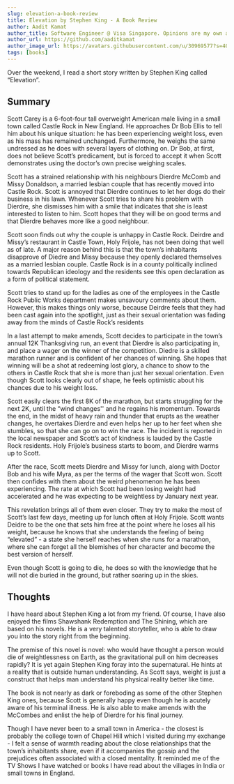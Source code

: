 ```yaml
---
slug: elevation-a-book-review
title: Elevation by Stephen King - A Book Review
author: Aadit Kamat
author_title: Software Engineer @ Visa Singapore. Opinions are my own and not the views of my employer.
author_url: https://github.com/aaditkamat
author_image_url: https://avatars.githubusercontent.com/u/30969577?s=400&u=9558fc3557d79c88a7080034fe8c22654aca2e4d&v=4
tags: [books]
---
```


Over the weekend, I read a short story written by Stephen King called “Elevation”.

## Summary

Scott Carey is a 6-foot-four tall overweight American male living in a small town called Castle Rock in New England. He approaches Dr Bob Ellis to tell him about his unique situation: he has been experiencing weight loss, even as his mass has remained unchanged. Furthermore, he weighs the same undressed as he does with several layers of clothing on. Dr Bob, at first, does not believe Scott’s predicament, but is forced to accept it when Scott demonstrates using the doctor’s own precise weighing scales.

Scott has a strained relationship with his neighbours Dierdre McComb and Missy Donaldson, a married lesbian couple that has recently moved into Castle Rock. Scott is annoyed that Dierdre continues to let her dogs do their business in his lawn. Whenever Scott tries to share his problem with Dierdre, she dismisses him with a smile that indicates that she is least interested to listen to him. Scott hopes that they will be on good terms and that Dierdre behaves more like a good neighbour.

Scott soon finds out why the couple is unhappy in Castle Rock. Deirdre and Missy’s restaurant in Castle Town, Holy Frijole, has not been doing that well as of late. A major reason behind this is that the town’s inhabitants disapprove of Diedre and Missy because they openly declared themselves as a married lesbian couple. Castle Rock is in a county politically inclined towards Republican ideology and the residents see this open declaration as a form of political statement. 

Scott tries to stand up for the ladies as one of the employees in the Castle Rock Public Works department makes unsavoury comments about them. However, this makes things only worse, because Deirdre feels that they had been cast again into the spotlight, just as their sexual orientation was fading away from the minds of Castle Rock’s residents

In a last attempt to make amends, Scott decides to participate in the town’s annual 12K Thanksgiving run, an event that Dierdre is also participating in, and place a wager on the winner of the competition. Diedre is a skilled marathon runner and is confident of her chances of winning. She hopes that winning will be a shot at redeeming lost glory, a chance to show to the others in Castle Rock that she is more than just her sexual orientation. Even though Scott looks clearly out of shape, he feels optimistic about his chances due to his weight loss.

Scott easily clears the first 8K of the marathon, but starts struggling for the next 2K, until the “wind changes'' and he regains his momentum. Towards the end, in the midst of heavy rain and thunder that erupts as the weather changes, he overtakes Dierdre and even helps her up to her feet when she stumbles, so that she can go on to win the race. The incident is reported in the local newspaper and Scott’s act of kindness is lauded by the Castle Rock residents. Holy Frijole’s business starts to boom, and Dierdre warms up to Scott.

After the race, Scott meets Dierdre and Missy for lunch, along with Doctor Bob and his wife Myra, as per the terms of the wager that Scott won. Scott then confides with them about the weird phenomenon he has been experiencing. The rate at which Scott had been losing weight had accelerated and he was expecting to be weightless by January next year. 

This revelation brings all of them even closer. They try to make the most of Scott’s last few days, meeting up for lunch often at Holy Frijole. Scott wants Deidre to be the one that sets him free at the point where he loses all his weight, because he knows that she understands the feeling of being “elevated” - a state she herself reaches when she runs for a marathon, where she can forget all the blemishes of her character and become the best version of herself. 

Even though Scott is going to die, he does so with the knowledge that he will not die buried in the ground, but rather soaring up in the skies.

## Thoughts

I have heard about Stephen King a lot from my friend. Of course, I have also enjoyed the films Shawshank Redemption and The Shining, which are based on his novels. He is a very talented storyteller, who is able to draw you into the story right from the beginning. 

The premise of this novel is novel: who would have thought a person would die of weightlessness on Earth, as the gravitational pull on him decreases rapidly? It is yet again Stephen King foray into the supernatural. He hints at a reality that is outside human understanding. As Scott says, weight is just a construct that helps man understand his physical reality better like time. 

The book is not nearly as dark or foreboding as some of the other Stephen King ones, because Scott is generally happy even though he is acutely aware of his terminal illness. He is also able to make amends with the McCombes and enlist the help of Dierdre for his final journey. 

Though I have never been to a small town in America - the closest is probably the college town of Chapel Hill which I visited during my exchange - I felt a sense of warmth reading about the close relationships that the town’s inhabitants share, even if it accompanies the gossip and the prejudices often associated with a closed mentality. It reminded me of the TV Shows I have watched or books I have read about the villages in India or small towns in England. 

